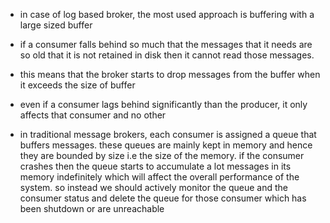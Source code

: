 - in case of log based broker, the most used approach is buffering with a large sized buffer 
- if a consumer falls behind so much that the messages that it needs are so old that it is not retained in disk then it cannot read those messages.
- this means that the broker starts to drop messages from the buffer when it exceeds the size of buffer 

- even if a consumer lags behind significantly than the producer, it only affects that consumer and no other 

- in traditional message brokers, each consumer is assigned a queue that buffers messages. these queues are mainly kept in memory and hence they are bounded by size i.e the size of the memory. if the consumer crashes then the queue starts to accumulate a lot messages in its memory indefinitely which will affect the overall performance of the system. so instead we should actively monitor the queue and the consumer status and delete the queue for those consumer which has been shutdown or are unreachable